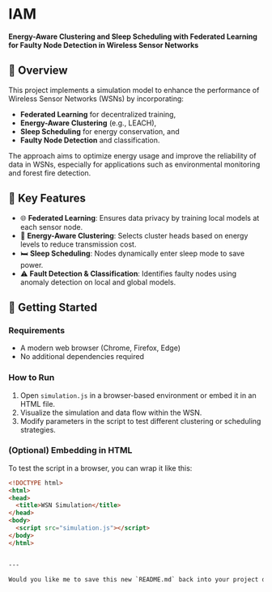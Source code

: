 # IAM

**Energy-Aware Clustering and Sleep Scheduling with Federated Learning for Faulty Node Detection in Wireless Sensor Networks**

## 📌 Overview

This project implements a simulation model to enhance the performance of Wireless Sensor Networks (WSNs) by incorporating:
- **Federated Learning** for decentralized training,
- **Energy-Aware Clustering** (e.g., LEACH),
- **Sleep Scheduling** for energy conservation, and
- **Faulty Node Detection** and classification.

The approach aims to optimize energy usage and improve the reliability of data in WSNs, especially for applications such as environmental monitoring and forest fire detection.

## 🧠 Key Features

- 🌐 **Federated Learning**: Ensures data privacy by training local models at each sensor node.
- 🔋 **Energy-Aware Clustering**: Selects cluster heads based on energy levels to reduce transmission cost.
- 🛏 **Sleep Scheduling**: Nodes dynamically enter sleep mode to save power.
- ⚠️ **Fault Detection & Classification**: Identifies faulty nodes using anomaly detection on local and global models.


## 🚀 Getting Started

### Requirements

- A modern web browser (Chrome, Firefox, Edge)
- No additional dependencies required

### How to Run

1. Open `simulation.js` in a browser-based environment or embed it in an HTML file.
2. Visualize the simulation and data flow within the WSN.
3. Modify parameters in the script to test different clustering or scheduling strategies.

### (Optional) Embedding in HTML

To test the script in a browser, you can wrap it like this:

```html
<!DOCTYPE html>
<html>
<head>
  <title>WSN Simulation</title>
</head>
<body>
  <script src="simulation.js"></script>
</body>
</html>


---

Would you like me to save this new `README.md` back into your project directory? ​:contentReference[oaicite:0]{index=0}​

